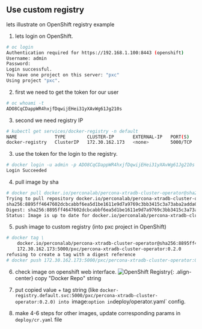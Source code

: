 Use custom registry
------------------------------------------------
lets illustrate on OpenShift registry example

1. lets login on OpenShift.

```bash
# oc login
Authentication required for https://192.168.1.100:8443 (openshift)
Username: admin
Password:
Login successful.
You have one project on this server: "pxc"
Using project "pxc".
```

2. first we need to get the token for our user
```bash
# oc whoami -t 
ADO8CqCDappWR4hxjfDqwijEHei31yXAvWg61Jg210s
```

3. second we need registry IP
```bash
# kubectl get services/docker-registry -n default
NAME              TYPE        CLUSTER-IP       EXTERNAL-IP   PORT(S)    AGE
docker-registry   ClusterIP   172.30.162.173   <none>        5000/TCP   1d
```

3. use the token for the login to the registry.
```bash
# docker login -u admin -p ADO8CqCDappWR4hxjfDqwijEHei31yXAvWg61Jg210s 172.30.162.173:5000
Login Succeeded
```

4. pull image by sha
```bash
# docker pull docker.io/perconalab/percona-xtradb-cluster-operator@sha256:8895ff4647602dcbcabbf6ea5d1be1611e9d7a9769c3bb3415c3a73aba2adda0
Trying to pull repository docker.io/perconalab/percona-xtradb-cluster-operator ...
sha256:8895ff4647602dcbcabbf6ea5d1be1611e9d7a9769c3bb3415c3a73aba2adda0: Pulling from docker.io/perconalab/percona-xtradb-cluster-operator
Digest: sha256:8895ff4647602dcbcabbf6ea5d1be1611e9d7a9769c3bb3415c3a73aba2adda0
Status: Image is up to date for docker.io/perconalab/percona-xtradb-cluster-operator@sha256:8895ff4647602dcbcabbf6ea5d1be1611e9d7a9769c3bb3415c3a73aba2adda0
```

5. push image to custom registry (into pxc project in OpenShift)
```bash
# docker tag \
    docker.io/perconalab/percona-xtradb-cluster-operator@sha256:8895ff4647602dcbcabbf6ea5d1be1611e9d7a9769c3bb3415c3a73aba2adda0 \
    172.30.162.173:5000/pxc/percona-xtradb-cluster-operator:0.2.0
refusing to create a tag with a digest reference
# docker push 172.30.162.173:5000/pxc/percona-xtradb-cluster-operator:0.2.0
```

6. check image on openshift web interface.
![OpenShift Registry](./assets/images/openshift-registry.png "OpenShift Registry"){: .align-center}
copy "Docker Repo" string

7. put copied value + tag string (like `docker-registry.default.svc:5000/pxc/percona-xtradb-cluster-operator:0.2.0) into `image:` option in `deploy/operator.yaml`  config.

8. make 4-6 steps for other images, update corresponding params in `deploy/cr.yaml` file
